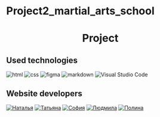 # Project2_martial_arts_school
<h1 align="center">Project</h1>


## Used technologies

![html](https://img.shields.io/badge/html5-%23E34F26.svg?style=for-the-badge&logo=html5&logoColor=white)
![css](https://img.shields.io/badge/CSS3-1572B6?style=for-the-badge&logo=css3&logoColor=white)
![figma](https://img.shields.io/badge/Figma-F24E1E?style=for-the-badge&logo=figma&logoColor=white)
![markdown](https://img.shields.io/badge/Markdown-000000?style=for-the-badge&logo=markdown&logoColor=white)
![Visual Studio Code](https://img.shields.io/badge/Visual%20Studio%20Code-0078d7.svg?style=for-the-badge&logo=visual-studio-code&logoColor=white)

## Website developers

[![Наталья](https://img.shields.io/badge/-Natalya-black?style=for-the-badge&logo=github&logoColor=white)](https://github.com/NatiKozy)
[![Татьяна](https://img.shields.io/badge/-Tatiana-black?style=for-the-badge&logo=github&logoColor=white)](https://github.com/AndromedaST)
[![София](https://img.shields.io/badge/-Sofiya-black?style=for-the-badge&logo=github&logoColor=white)](https://github.com/Sofiyarr)
[![Людмила](https://img.shields.io/badge/-Ludmila-black?style=for-the-badge&logo=github&logoColor=white)](https://github.com/Shenfeldt84)
[![Полина](https://img.shields.io/badge/-Polina-black?style=for-the-badge&logo=github&logoColor=white)](https://github.com/polinearkchv)
